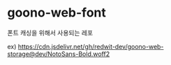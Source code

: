# goono-web-font

폰트 캐싱을 위해서 사용되는 레포

ex) https://cdn.jsdelivr.net/gh/redwit-dev/goono-web-storage@dev/NotoSans-Bold.woff2

